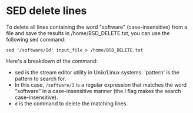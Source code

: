 # SED delete lines

To delete all lines containing the word "software" (case-insensitive) from a file and save the results in /home/BSD_DELETE.txt, you can use the following sed command:

`sed '/software/Id' input_file > /home/BSD_DELETE.txt`

Here's a breakdown of the command:

- sed is the stream editor utility in Unix/Linux systems.
    'pattern' is the pattern to search for. 
- In this case, `/software/I` is a regular expression that matches the word "software" in a case-insensitive manner (the I flag makes the search case-insensitive).
- `d` is the command to delete the matching lines.
